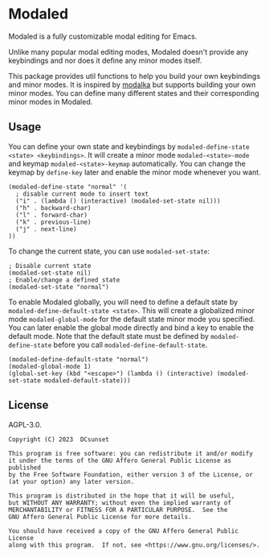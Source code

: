# Modaled

Modaled is a fully customizable modal editing for Emacs.

Unlike many popular modal editing modes,
Modaled doesn't provide any keybindings
and nor does it define any minor modes itself.

This package provides util functions to help you build your own keybindings and minor modes.
It is inspired by [modalka](https://github.com/mrkkrp/modalka) but supports building your own minor modes.
You can define many different states and their corresponding minor modes in Modaled.

## Usage

You can define your own state and keybindings by `modaled-define-state <state> <keybindings>`.
It will create a minor mode `modaled-<state>-mode` and keymap `modaled-<state>-keymap` automatically.
You can change the keymap by `define-key` later and enable the minor mode whenever you want.

```emacs-lisp
(modaled-define-state "normal" '(
  ; disable current mode to insert text
  ("i" . (lambda () (interactive) (modaled-set-state nil)))
  ("h" . backward-char)
  ("l" . forward-char)
  ("k" . previous-line)
  ("j" . next-line)
))
```

To change the current state, you can use `modaled-set-state`:

```emacs-lisp
; Disable current state
(modaled-set-state nil)
; Enable/change a defined state
(modaled-set-state "normal")
```

To enable Modaled globally, you will need to define a default state by `modaled-define-default-state <state>`.
This will create a globalized minor mode `modaled-global-mode` for the default state minor mode you specified.
You can later enable the global mode directly and bind a key to enable the default mode.
Note that the default state must be defined by `modaled-define-state` before you call `modaled-define-default-state`.

```emacs-lisp
(modaled-define-default-state "normal")
(modaled-global-mode 1)
(global-set-key (kbd "<escape>") (lambda () (interactive) (modaled-set-state modaled-default-state)))
```

## License

AGPL-3.0.

    Copyright (C) 2023  DCsunset

    This program is free software: you can redistribute it and/or modify
    it under the terms of the GNU Affero General Public License as published
    by the Free Software Foundation, either version 3 of the License, or
    (at your option) any later version.

    This program is distributed in the hope that it will be useful,
    but WITHOUT ANY WARRANTY; without even the implied warranty of
    MERCHANTABILITY or FITNESS FOR A PARTICULAR PURPOSE.  See the
    GNU Affero General Public License for more details.

    You should have received a copy of the GNU Affero General Public License
    along with this program.  If not, see <https://www.gnu.org/licenses/>.
